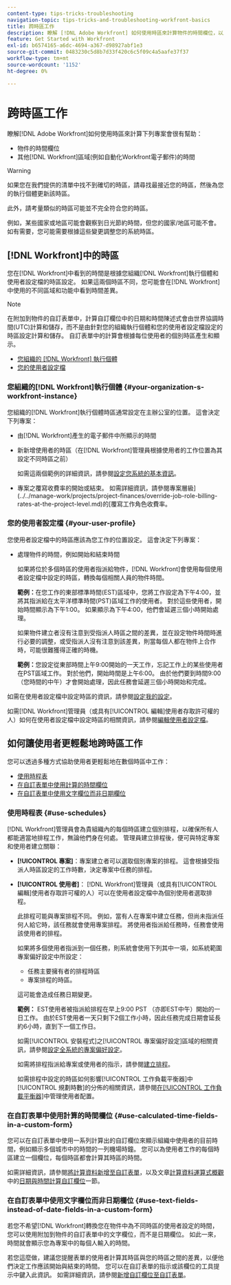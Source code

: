 ```yaml
---
content-type: tips-tricks-troubleshooting
navigation-topic: tips-tricks-and-troubleshooting-workfront-basics
title: 跨時區工作
description: 瞭解 [!DNL Adobe Workfront] 如何使用時區來計算物件的時間欄位，以及在其他區域（例如電子郵件）中的時間會很有幫助。
feature: Get Started with Workfront
exl-id: b6574165-a6dc-4694-a367-d98927abf1e3
source-git-commit: 0483230c5d8b7d33f420c6c5f09c4a5aafe37f37
workflow-type: tm+mt
source-wordcount: '1152'
ht-degree: 0%

---
```


# 跨時區工作

<!-- Audited: 2/2024 -->

瞭解[!DNL Adobe Workfront]如何使用時區來計算下列專案會很有幫助：

* 物件的時間欄位
* 其他[!DNL Workfront]區域(例如自動化Workfront電子郵件)的時間

>[!WARNING]
>
>如果您在我們提供的清單中找不到確切的時區，請尋找最接近您的時區，然後為您的執行個體更新該時區。
>
>此外，請考量類似的時區可能並不完全符合您的時區。
>
>例如，某些國家或地區可能會觀察到日光節約時間，但您的國家/地區可能不會。 如有需要，您可能需要根據這些變更調整您的系統時區。


## [!DNL Workfront]中的時區

您在[!DNL Workfront]中看到的時間是根據您組織[!DNL Workfront]執行個體和使用者設定檔的時區設定。 如果這兩個時區不同，您可能會在[!DNL Workfront]中使用的不同區域和功能中看到時間差異。

>[!NOTE]
>
>在附加到物件的自訂表單中，計算自訂欄位中的日期和時間陳述式會由世界協調時間(UTC)計算和儲存，而不是由針對您的組織執行個體和您的使用者設定檔設定的時區設定計算和儲存。 自訂表單中的計算會根據每位使用者的個別時區產生和顯示。

* [您組織的 [!DNL Workfront] 執行個體](#your-organization-s-workfront-instance)
* [您的使用者設定檔](#your-user-profile)

### 您組織的[!DNL Workfront]執行個體 {#your-organization-s-workfront-instance}

您組織的[!DNL Workfront]執行個體時區通常設定在主辦公室的位置。 這會決定下列專案：

* 由[!DNL Workfront]產生的電子郵件中所顯示的時間
* 新新增使用者的時區（在[!DNL Workfront]管理員根據使用者的工作位置為其設定不同時區之前）

  如需這兩個範例的詳細資訊，請參閱[設定您系統的基本資訊](../../administration-and-setup/get-started-wf-administration/configure-basic-info.md)。

* 專案之覆寫收費率的開始或結束。 如需詳細資訊，請參閱專案層級](../../manage-work/projects/project-finances/override-job-role-billing-rates-at-the-project-level.md)的[覆寫工作角色收費率。

### 您的使用者設定檔 {#your-user-profile}

您使用者設定檔中的時區應該為您工作的位置設定。 這會決定下列專案：

<!--
* The time shown in your outgoing [!DNL Workfront] email messages
[NOTE FROM LISA: Saeid that dates/times shown in emails are more complicated than how it is described in the article so we decided to comment out this line.]
-->
* 處理物件的時間，例如開始和結束時間

  如果將位於多個時區的使用者指派給物件，[!DNL Workfront]會使用每個使用者設定檔中設定的時區，轉換每個相關人員的物件時間。

  **範例：**&#x200B;在您工作的東部標準時間(EST)區域中，您將工作設定為下午4:00，並將其指派給在太平洋標準時間(PST)區域工作的使用者。 對於這些使用者，開始時間顯示為下午1:00。 如果顯示為下午4:00，他們會延遲三個小時開始處理。

  如果物件建立者沒有注意到受指派人時區之間的差異，並在設定物件時間時進行必要的調整，或受指派人沒有注意到該差異，則當每個人都在物件上合作時，可能很難獲得正確的時機。

  **範例：**&#x200B;您設定從東部時間上午9:00開始的一天工作，忘記工作上的某些使用者在PST區域工作。 對於他們，開始時間是上午6:00。 由於他們要到時間9:00 （您時間的中午）才會開始處理，因此任務會延遲三個小時開始和完成。

如需在使用者設定檔中設定時區的資訊，請參閱[設定我的設定](../../workfront-basics/manage-your-account-and-profile/configuring-your-user-profile/configure-my-settings.md)。

如需[!DNL Workfront]管理員（或具有[!UICONTROL 編輯]使用者存取許可權的人）如何在使用者設定檔中設定時區的相關資訊，請參閱[編輯使用者設定檔](../../administration-and-setup/add-users/create-and-manage-users/edit-a-users-profile.md)。

## 如何讓使用者更輕鬆地跨時區工作

您可以透過多種方式協助使用者更輕鬆地在數個時區中工作：

* [使用時程表](#use-schedules)
* [在自訂表單中使用計算的時間欄位](#use-calculated-time-fields-in-a-custom-form)
* [在自訂表單中使用文字欄位而非日期欄位](#use-text-fields-instead-of-date-fields-in-a-custom-form)

### 使用時程表 {#use-schedules}

[!DNL Workfront]管理員會為貴組織內的每個時區建立個別排程，以確保所有人都能適當地排程工作，無論他們身在何處。 管理員建立排程後，便可與特定專案和使用者建立關聯：

* **[!UICONTROL 專案]**：專案建立者可以選取個別專案的排程。 這會根據受指派人時區設定的工作時數，決定專案中任務的排程。
* **[!UICONTROL 使用者]**： [!DNL Workfront]管理員（或具有[!UICONTROL 編輯]使用者存取許可權的人）可以在使用者設定檔中為個別使用者選取排程。

  此排程可能與專案排程不同。 例如，當有人在專案中建立任務，但尚未指派任何人給它時，該任務就會使用專案排程。 將使用者指派給任務時，任務會使用該使用者的排程。

  如果將多個使用者指派到一個任務，則系統會使用下列其中一項，如系統範圍專案偏好設定中所設定：

   * 任務主要擁有者的排程時區
   * 專案排程的時區。

  這可能會造成任務日期變更。

  **範例：** EST使用者被指派給排程在早上9:00 PST （亦即EST中午）開始的一日工作。 由於EST使用者一天只剩下2個工作小時，因此任務完成日期會延長約6小時，直到下一個工作日。

  如需[!UICONTROL 安裝程式]之[!UICONTROL 專案偏好設定]區域的相關資訊，請參閱[設定全系統的專案偏好設定](../../administration-and-setup/set-up-workfront/configure-system-defaults/set-project-preferences.md)。

  如需將排程指派給專案或使用者的指示，請參閱[建立排程](../../administration-and-setup/set-up-workfront/configure-timesheets-schedules/create-schedules.md)。

  如需排程中設定的時區如何影響[!UICONTROL 工作負載平衡器]中[!UICONTROL 規劃時數]的分佈的相關資訊，請參閱[在[!UICONTROL 工作負載平衡器]](../../resource-mgmt/workload-balancer/manage-user-allocations-workload-balancer.md)中管理使用者配置。


### 在自訂表單中使用計算的時間欄位 {#use-calculated-time-fields-in-a-custom-form}

您可以在自訂表單中使用一系列計算出的自訂欄位來顯示組織中使用者的目前時間，例如顯示多個城市中的時間的一列機場時鐘。 您可以為使用者工作的每個時區建立一個欄位，每個時區都會計算其時區的時間。

如需詳細資訊，請參閱[將計算資料新增至自訂表單](../../administration-and-setup/customize-workfront/create-manage-custom-forms/add-calculated-data-to-custom-form.md)，以及文章[計算資料運算式概觀](../../reports-and-dashboards/reports/calc-cstm-data-reports/calculated-data-expressions.md)中的[日期與時間計算自訂欄位](../../reports-and-dashboards/reports/calc-cstm-data-reports/calculated-data-expressions.md#date)一節。

### 在自訂表單中使用文字欄位而非日期欄位 {#use-text-fields-instead-of-date-fields-in-a-custom-form}

若您不希望[!DNL Workfront]轉換您在物件中為不同時區的使用者設定的時間，您可以使用附加到物件的自訂表單中的文字欄位，而不是日期欄位。 如此一來，時間就會顯示您為專案中的每個人輸入的時間。

若您這麼做，建議您提醒表單的使用者計算其時區與您的時區之間的差異，以便他們決定工作應該開始與結束的時間。 您可以在自訂表單的指示或該欄位的工具提示中鍵入此資訊。 如需詳細資訊，請參閱[新增自訂欄位至自訂表單](../../administration-and-setup/customize-workfront/create-manage-custom-forms/add-a-custom-field-to-a-custom-form.md)。
